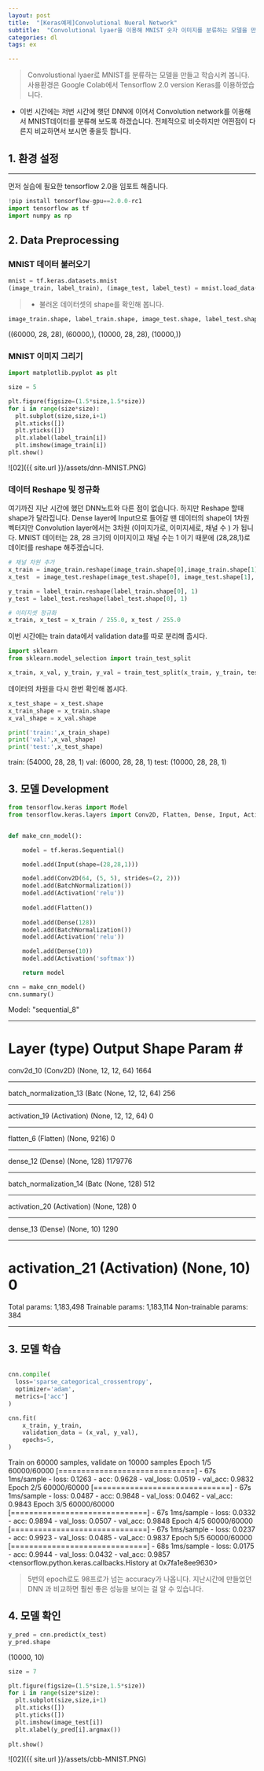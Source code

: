 ```yaml
---
layout: post
title:  "[Keras예제]Convolutional Nueral Network"
subtitle:  "Convolutional lyaer을 이용해 MNIST 숫자 이미지를 분류하는 모델을 만들고 학습시켜 봅니다."
categories: dl
tags: ex

---
```


> Convolustional lyaer로 MNIST를 분류하는 모델을 만들고 학습시켜 봅니다.
사용환경은 Google Colab에서 Tensorflow 2.0 version Keras를 이용하였습니다. 
 
* 이번 시간에는 저번 시간에 햇던 DNN에 이어서 Convolution network를 이용해서 MNIST데이터를 분류해 보도록 하겠습니다. 
전체적으로 비슷하지만 어떤점이 다른지 비교하면서 보시면 좋을듯 합니다. 


##  1. 환경 설정
---

먼저 실습에 필요한 tensorflow 2.0을 임포트 해줍니다. 

```python
!pip install tensorflow-gpu==2.0.0-rc1
import tensorflow as tf
import numpy as np
```

## 2. Data Preprocessing

### MNIST 데이터 불러오기 

```python
mnist = tf.keras.datasets.mnist
(image_train, label_train), (image_test, label_test) = mnist.load_data()
```
> * 불러온 데이터셋의 shape를 확인해 봅니다. 
```python
image_train.shape, label_train.shape, image_test.shape, label_test.shape
```
((60000, 28, 28), (60000,), (10000, 28, 28), (10000,))

### MNIST 이미지 그리기
```python
import matplotlib.pyplot as plt

size = 5

plt.figure(figsize=(1.5*size,1.5*size))
for i in range(size*size):
  plt.subplot(size,size,i+1)
  plt.xticks([])
  plt.yticks([])
  plt.xlabel(label_train[i])
  plt.imshow(image_train[i])
plt.show()
```
![02]({{ site.url }}/assets/dnn-MNIST.PNG)

### 데이터 Reshape 및 정규화 

여기까진 지난 시간에 했던 DNN노트와 다른 점이 없습니다. 하지만 Reshape 할때 shape가 달라집니다. 
Dense layer에 Input으로 들어갈 땐 데이터의 shape이 1차원 벡터지만 Convolution layer에서는 3차원 (이미지가로, 이미지세로, 채널 수 )
가 됩니다. MNIST 데이터는 28, 28 크기의 이미지이고 채널 수는 1 이기 때문에 (28,28,1)로 데이터를 reshape 해주겠습니다. 

```python
# 채널 차원 추가
x_train = image_train.reshape(image_train.shape[0],image_train.shape[1],image_train.shape[2],1).astype('float32')
x_test  = image_test.reshape(image_test.shape[0], image_test.shape[1], image_test.shape[2], 1).astype('float32')

y_train = label_train.reshape(label_train.shape[0], 1)
y_test = label_test.reshape(label_test.shape[0], 1)

# 이미지셋 정규화
x_train, x_test = x_train / 255.0, x_test / 255.0
```

이번 시간에는 train data에서 validation data를 따로 분리해 줍시다. 

```python
import sklearn
from sklearn.model_selection import train_test_split

x_train, x_val, y_train, y_val = train_test_split(x_train, y_train, test_size=0.1, random_state=1)
```

데이터의 차원을 다시 한번 확인해 봅시다. 

```python
x_test_shape = x_test.shape
x_train_shape = x_train.shape
x_val_shape = x_val.shape

print('train:',x_train_shape)
print('val:',x_val_shape)
print('test:',x_test_shape)
```
train: (54000, 28, 28, 1)
val: (6000, 28, 28, 1)
test: (10000, 28, 28, 1)


## 3. 모델 Development

```python
from tensorflow.keras import Model
from tensorflow.keras.layers import Conv2D, Flatten, Dense, Input, Activation, BatchNormalization


def make_cnn_model():

    model = tf.keras.Sequential()

    model.add(Input(shape=(28,28,1)))

    model.add(Conv2D(64, (5, 5), strides=(2, 2)))
    model.add(BatchNormalization())
    model.add(Activation('relu'))  
    
    model.add(Flatten())
    
    model.add(Dense(128))
    model.add(BatchNormalization())
    model.add(Activation('relu'))  

    model.add(Dense(10))
    model.add(Activation('softmax'))  

    return model

cnn = make_cnn_model()
cnn.summary()
```
Model: "sequential_8"
_________________________________________________________________
Layer (type)                 Output Shape              Param #   
=================================================================
conv2d_10 (Conv2D)           (None, 12, 12, 64)        1664      
_________________________________________________________________
batch_normalization_13 (Batc (None, 12, 12, 64)        256       
_________________________________________________________________
activation_19 (Activation)   (None, 12, 12, 64)        0         
_________________________________________________________________
flatten_6 (Flatten)          (None, 9216)              0         
_________________________________________________________________
dense_12 (Dense)             (None, 128)               1179776   
_________________________________________________________________
batch_normalization_14 (Batc (None, 128)               512       
_________________________________________________________________
activation_20 (Activation)   (None, 128)               0         
_________________________________________________________________
dense_13 (Dense)             (None, 10)                1290      
_________________________________________________________________
activation_21 (Activation)   (None, 10)                0         
=================================================================
Total params: 1,183,498
Trainable params: 1,183,114
Non-trainable params: 384
_________________________________________________________________

## 3. 모델 학습

```python

cnn.compile(
  loss='sparse_categorical_crossentropy',
  optimizer='adam',
  metrics=['acc']
)

cnn.fit(
    x_train, y_train, 
    validation_data = (x_val, y_val),
    epochs=5,
)
```
Train on 60000 samples, validate on 10000 samples
Epoch 1/5
60000/60000 [==============================] - 67s 1ms/sample - loss: 0.1263 - acc: 0.9628 - val_loss: 0.0519 - val_acc: 0.9832
Epoch 2/5
60000/60000 [==============================] - 67s 1ms/sample - loss: 0.0487 - acc: 0.9848 - val_loss: 0.0462 - val_acc: 0.9843
Epoch 3/5
60000/60000 [==============================] - 67s 1ms/sample - loss: 0.0332 - acc: 0.9894 - val_loss: 0.0507 - val_acc: 0.9848
Epoch 4/5
60000/60000 [==============================] - 67s 1ms/sample - loss: 0.0237 - acc: 0.9923 - val_loss: 0.0485 - val_acc: 0.9837
Epoch 5/5
60000/60000 [==============================] - 68s 1ms/sample - loss: 0.0175 - acc: 0.9944 - val_loss: 0.0432 - val_acc: 0.9857
<tensorflow.python.keras.callbacks.History at 0x7fa1e8ee9630>

> 5번의 epoch로도 98프로가 넘는 accuracy가 나옵니다. 지난시간에 만들었던 DNN 과 비교하면 훨씬 좋은 성능을 보이는 걸 알 수 있습니다. 

## 4. 모델 확인

```python
y_pred = cnn.predict(x_test)
y_pred.shape
```
(10000, 10)

```python
size = 7

plt.figure(figsize=(1.5*size,1.5*size))
for i in range(size*size):
  plt.subplot(size,size,i+1)
  plt.xticks([])
  plt.yticks([])
  plt.imshow(image_test[i])
  plt.xlabel(y_pred[i].argmax())
  
plt.show()
```
![02]({{ site.url }}/assets/cbb-MNIST.PNG)
